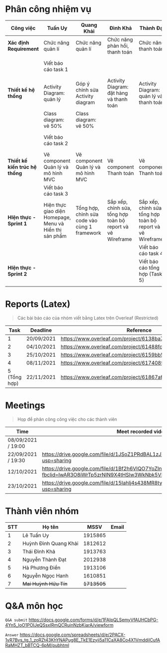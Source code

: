 # Phân công nhiệm vụ

| Công việc                       | Tuấn Uy                                                 | Quang Khải                                    | Đình Khả                                                    | Thành Đạt                                                   | Phương Điền              | Ngọc Hanh                |
| ------------------------------- | ------------------------------------------------------- | --------------------------------------------- | ----------------------------------------------------------- | ----------------------------------------------------------- | ------------------------ | ------------------------ |
| **Xác định Requirement**        | Chức năng quản lí                                       | Chức năng quản lí                             | Chức năng phản hồi, thanh toán                              | Chức năng thanh toán                                        | Chức năng đặt hàng       | Chức năng đặt hàng       |
|                                 | Viết báo cáo task 1                                     |                                               |                                                             |                                                             | Vẽ Use case diagram      |                          |
| **Thiết kế hệ thống**           | Activity Diagram: quản lý                               | Góp ý chỉnh sửa Activity diagram              | Activity Diagram: đặt hàng và thanh toán                    | Activity Diagram: quản lý và thanh toán                     |                          |                          |
|                                 | Class diagram: vẽ 50%                                   | Class diagram: vẽ 50%                         |                                                             |                                                             |                          |                          |
|                                 | Viết báo cáo task 2                                     |                                               |                                                             |                                                             | Sequence diagram: vẽ 30% | Sequence diagram: vẽ 70% |
| **Thiết kế kiến trúc hệ thống** | Vẽ component Quản lý và mô hình MVC                     | Vẽ component Quản lý và mô hình MVC           | Vẽ component Thanh toán                                     | Vẽ component Thanh toán                                     | Vẽ component Đặt hàng    | Vẽ component Đặt hàng    |
|                                 | Viết báo cáo task 3                                     |                                               |                                                             |                                                             |                          |                          |
| **HIện thực - Sprint 1**        | Hiện thực giao diện Homepage, Menu và Hiển thị sản phẩm | Tổng hợp, chỉnh sửa code vào cùng 1 framework | Sắp xếp, chỉnh sửa, tổng hợp toàn bộ report và vẽ Wireframe | Sắp xếp, chỉnh sửa, tổng hợp toàn bộ report và vẽ Wireframe | Hiện thực phần Đặt hàng  | Hiện thực phần Đặt hàng  |
|                                 |                                                         |                                               |                                                             | Viết báo cáo task 4                                         |                          |                          |
| **HIện thực - Sprint 2**        |                                                         |                                               |                                                             | Viết báo cáo tổng hợp (Task 5)                              |                          |                          |
|                                 |                                                         |                                               |                                                             |                                                             |                          |                          |

# Reports (Latex)

> Các bài báo cáo của nhóm viết bằng Latex trên Overleaf (Restricted)

| Task         | Deadline   | Reference                                                 |
| ------------ | ---------- | --------------------------------------------------------- |
| 1            | 20/09/2021 | https://www.overleaf.com/project/6138ba7e53baff6ce109bc20 |
| 2            | 04/10/2021 | https://www.overleaf.com/project/61488fca594660b45e9ddab3 |
| 3            | 25/10/2021 | https://www.overleaf.com/project/6159bb57bbd2b4428b8557e9 |
| 4            | 08/11/2021 | https://www.overleaf.com/project/617408f26dad8944a25e7c10 |
| 5 (Tổng hợp) | 22/11/2021 | https://www.overleaf.com/project/61867af6684391a02ea03a4c |

# Meetings

> Họp để phân công công việc cho các thành viên

| Time               | Meet recorded video                                          |
| ------------------ | ------------------------------------------------------------ |
| 08/09/2021 / 19:00 |                                                              |
| 22/09/2021 / 19:30 | https://drive.google.com/file/d/1JSoZ1PRdBAL1zJYLS3U5KeYHvioHNRPO/view?usp=sharing |
| 12/10/2021         | https://drive.google.com/file/d/1Bf2h6VIQO7YoZInKRyNFhESgmnbinjps/view?fbclid=IwAR3O8iWrTp5zrNIN9X4tHSlw3WkNbk5VHW_MWSvtLlr_bNPfawoi34Nzouk |
| 23/10/2021         | https://drive.google.com/file/d/15IahIj4s438MR8tykBqWyl2Tb7kp4Swp/view?usp=sharing |

# Thành viên nhóm

| STT  | Họ tên                | MSSV        | Email |
| ---- | --------------------- | ----------- | ----- |
| 1    | Lê Tuấn Uy            | 1915865     |       |
| 2    | Huỳnh Đình Quang Khải | 1812612     |       |
| 3    | Thái Đình Khả         | 1913763     |       |
| 4    | Nguyễn Thành Đạt      | 2012938     |       |
| 5    | Hà Phương Điền        | 1913106     |       |
| 6    | Nguyễn Ngọc Hanh      | 1610851     |       |
| 7    | ~~Mai Huỳnh Hữu Tín~~ | ~~1713505~~ |       |

# Q&A môn học

`Q&A submit` https://docs.google.com/forms/d/e/1FAIpQLSemyVfAUHCbPG-4Yn5_IoO1POIJeQSsxIRmQCRuinNzbKiarA/viewform

`Answer` https://docs.google.com/spreadsheets/d/e/2PACX-1vR7Bvs_tg_1_zoRZt43KhYNAPug8E_TkE1Ezyii5a11CaXA8Co4X1VmddilCufARaMHZT_bBTCQ-6pM/pubhtml 

